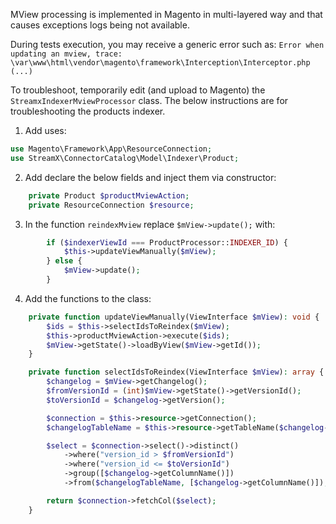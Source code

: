 MView processing is implemented in Magento in multi-layered way and that causes exceptions logs being not available.

During tests execution, you may receive a generic error such as:
`Error when updating an mview, trace: \var\www\html\vendor\magento\framework\Interception\Interceptor.php (...)`

To troubleshoot, temporarily edit (and upload to Magento) the `StreamxIndexerMviewProcessor` class.
The below instructions are for troubleshooting the products indexer.

1. Add uses:
```php
use Magento\Framework\App\ResourceConnection;
use StreamX\ConnectorCatalog\Model\Indexer\Product;
```

2. Add declare the below fields and inject them via constructor:
```php
    private Product $productMviewAction;
    private ResourceConnection $resource;
```

3. In the function `reindexMview` replace `$mView->update();` with:
```php
        if ($indexerViewId === ProductProcessor::INDEXER_ID) {
            $this->updateViewManually($mView);
        } else {
            $mView->update();
        }
```

4. Add the functions to the class:
```php
    private function updateViewManually(ViewInterface $mView): void {
        $ids = $this->selectIdsToReindex($mView);
        $this->productMviewAction->execute($ids);
        $mView->getState()->loadByView($mView->getId());
    }

    private function selectIdsToReindex(ViewInterface $mView): array {
        $changelog = $mView->getChangelog();
        $fromVersionId = (int)$mView->getState()->getVersionId();
        $toVersionId = $changelog->getVersion();

        $connection = $this->resource->getConnection();
        $changelogTableName = $this->resource->getTableName($changelog->getName());

        $select = $connection->select()->distinct()
            ->where("version_id > $fromVersionId")
            ->where("version_id <= $toVersionId")
            ->group([$changelog->getColumnName()])
            ->from($changelogTableName, [$changelog->getColumnName()]);

        return $connection->fetchCol($select);
    }
```